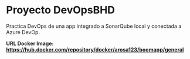 # Proyecto DevOpsBHD

Practica DevOps de una app integrado a SonarQube local y conectada a Azure DevOp.


**URL Docker Image: https://hub.docker.com/repository/docker/arosa123/boomapp/general**
